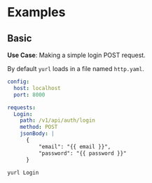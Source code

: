 # Examples

## Basic

**Use Case**: Making a simple login POST request.

By default `yurl` loads in a file named `http.yaml`.

```yaml title="http.yaml"
config:
  host: localhost
  port: 8000

requests:
  Login:
    path: /v1/api/auth/login
    method: POST
    jsonBody: |
      { 
          "email": "{{ email }}",
          "password": "{{ password }}" 
      }
```

```bash title="bash"
yurl Login
```
